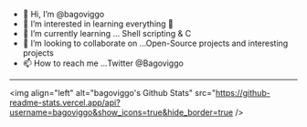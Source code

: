 - 👋 Hi, I’m @bagoviggo
- 👀 I’m interested in learning everything 🤣
- 🌱 I’m currently learning ... Shell scripting & C
- 💞️ I’m looking to collaborate on ...Open-Source projects and interesting projects
- 📫 How to reach me ...Twitter @Bagoviggo

---
<img align="left" alt="bagoviggo's Github Stats" src="https://github-readme-stats.vercel.app/api?username=bagoviggo&show_icons=true&hide_border=true />

<!---
bagoviggo/bagoviggo is a ✨ special ✨ repository because its `README.md` (this file) appears on your GitHub profile.
You can click the Preview link to take a look at your changes.
--->
